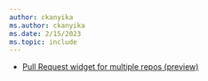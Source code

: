```yaml
---
author: ckanyika
ms.author: ckanyika
ms.date: 2/15/2023
ms.topic: include
---
```


- [Pull Request widget for multiple repos (preview)](#pull-request-widget-for-multiple-repos-preview) 